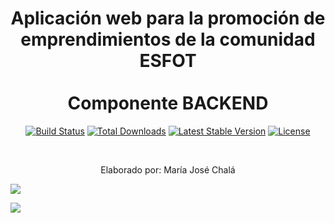 <p align="center">
    <h1 align="center">
        Aplicación web para la promoción de emprendimientos de la comunidad ESFOT
        <br>
        <br>
        Componente BACKEND
    </h1>  
</p>
<p align="center">
<a href="https://travis-ci.org/laravel/framework"><img src="https://travis-ci.org/laravel/framework.svg" alt="Build Status"></a>
<a href="https://packagist.org/packages/laravel/framework"><img src="https://img.shields.io/packagist/dt/laravel/framework" alt="Total Downloads"></a>
<a href="https://packagist.org/packages/laravel/framework"><img src="https://img.shields.io/packagist/v/laravel/framework" alt="Latest Stable Version"></a>
<a href="https://packagist.org/packages/laravel/framework"><img src="https://img.shields.io/packagist/l/laravel/framework" alt="License"></a>
</p>

<br>
    <p align="center">Elaborado por: María José Chalá</p>

<p align="left" dir="auto">
   <a target="_blank" rel="noopener noreferrer nofollow" href="https://camo.githubusercontent.com/b840f0cd8bf3be05aa1c110620c8439152bb63db067ef4a11ebc4054c39c9cae/68747470733a2f2f696d672e736869656c64732e696f2f62616467652f54657369732d454e25323046726f6e74656e642d677265656e"><img src="https://camo.githubusercontent.com/b840f0cd8bf3be05aa1c110620c8439152bb63db067ef4a11ebc4054c39c9cae/68747470733a2f2f696d672e736869656c64732e696f2f62616467652f54657369732d454e25323046726f6e74656e642d677265656e" data-canonical-src="https://img.shields.io/badge/Componente-BACKEND-green" style="max-width: 100%;"></a>
   </p>
   
   <p align="left" dir="auto">
   <a target="_blank" rel="noopener noreferrer nofollow" href="https://camo.githubusercontent.com/b840f0cd8bf3be05aa1c110620c8439152bb63db067ef4a11ebc4054c39c9cae/68747470733a2f2f696d672e736869656c64732e696f2f62616467652f54657369732d454e25323046726f6e74656e642d677265656e"><img src="https://camo.githubusercontent.com/b840f0cd8bf3be05aa1c110620c8439152bb63db067ef4a11ebc4054c39c9cae/68747470733a2f2f696d672e736869656c64732e696f2f62616467652f54657369732d454e25323046726f6e74656e642d677265656e" data-canonical-src="https://img.shields.io/badge/Tesis-EN%20FrontNHY-green" style="max-width: 100%;"></a>
   </p>
